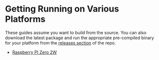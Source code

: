# Getting Running on Various Platforms

These guides assume you want to build from the source. You can also download the latest package and run the appropriate pre-compiled binary for your platform from the [releases section](https://github.com/Volte6/GoMud/releases) of the repo.

- [Raspberry PI Zero 2W](RASPBERRY-PI.md)

